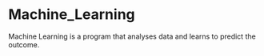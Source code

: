 # Machine_Learning
 
 Machine Learning is a program that analyses data and learns to predict the outcome.
